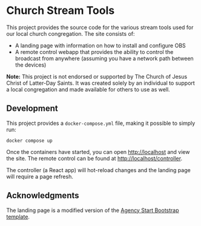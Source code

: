 # Church Stream Tools

This project provides the source code for the various stream tools used for our local church congregation. The site consists of:

- A landing page with information on how to install and configure OBS
- A remote control webapp that provides the ability to control the broadcast from anywhere (assuming you have a network path between the devices)

**Note:** This project is not endorsed or supported by The Church of Jesus Christ of Latter-Day Saints. It was created solely by an individual to support a local congregation and made available for others to use as well.

## Development

This project provides a `docker-compose.yml` file, making it possible to simply run:

```
docker compose up
```

Once the containers have started, you can open [http://localhost](http://localhost) and view the site. The remote control can be found at [http://localhost/controller](http://localhost/controller). 

The controller (a React app) will hot-reload changes and the landing page will require a page refresh.


## Acknowledgments

The landing page is a modified version of the [Agency Start Bootstrap template](https://startbootstrap.com/theme/agency).
